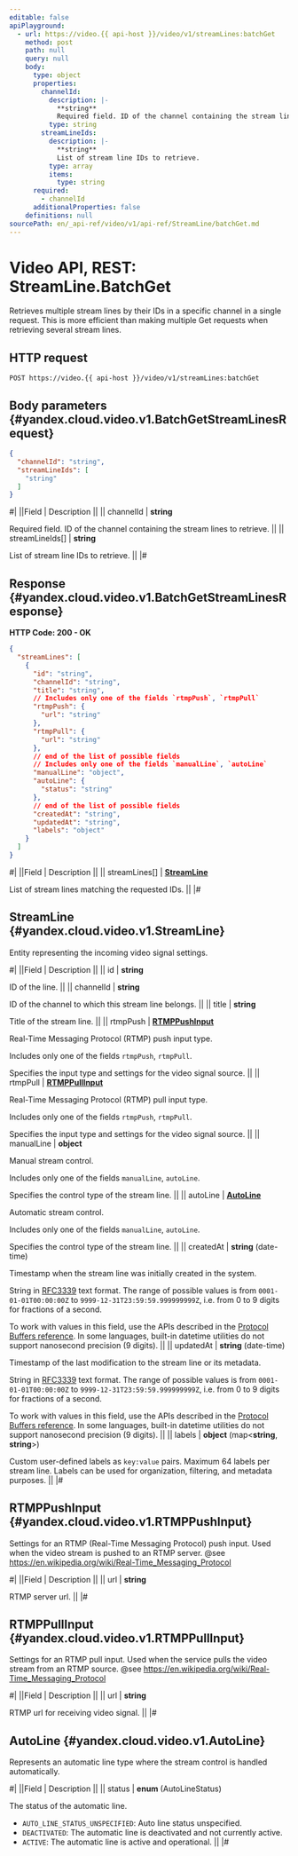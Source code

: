 ```yaml
---
editable: false
apiPlayground:
  - url: https://video.{{ api-host }}/video/v1/streamLines:batchGet
    method: post
    path: null
    query: null
    body:
      type: object
      properties:
        channelId:
          description: |-
            **string**
            Required field. ID of the channel containing the stream lines to retrieve.
          type: string
        streamLineIds:
          description: |-
            **string**
            List of stream line IDs to retrieve.
          type: array
          items:
            type: string
      required:
        - channelId
      additionalProperties: false
    definitions: null
sourcePath: en/_api-ref/video/v1/api-ref/StreamLine/batchGet.md
---
```


# Video API, REST: StreamLine.BatchGet

Retrieves multiple stream lines by their IDs in a specific channel in a single request.
This is more efficient than making multiple Get requests when retrieving several stream lines.

## HTTP request

```
POST https://video.{{ api-host }}/video/v1/streamLines:batchGet
```

## Body parameters {#yandex.cloud.video.v1.BatchGetStreamLinesRequest}

```json
{
  "channelId": "string",
  "streamLineIds": [
    "string"
  ]
}
```

#|
||Field | Description ||
|| channelId | **string**

Required field. ID of the channel containing the stream lines to retrieve. ||
|| streamLineIds[] | **string**

List of stream line IDs to retrieve. ||
|#

## Response {#yandex.cloud.video.v1.BatchGetStreamLinesResponse}

**HTTP Code: 200 - OK**

```json
{
  "streamLines": [
    {
      "id": "string",
      "channelId": "string",
      "title": "string",
      // Includes only one of the fields `rtmpPush`, `rtmpPull`
      "rtmpPush": {
        "url": "string"
      },
      "rtmpPull": {
        "url": "string"
      },
      // end of the list of possible fields
      // Includes only one of the fields `manualLine`, `autoLine`
      "manualLine": "object",
      "autoLine": {
        "status": "string"
      },
      // end of the list of possible fields
      "createdAt": "string",
      "updatedAt": "string",
      "labels": "object"
    }
  ]
}
```

#|
||Field | Description ||
|| streamLines[] | **[StreamLine](#yandex.cloud.video.v1.StreamLine)**

List of stream lines matching the requested IDs. ||
|#

## StreamLine {#yandex.cloud.video.v1.StreamLine}

Entity representing the incoming video signal settings.

#|
||Field | Description ||
|| id | **string**

ID of the line. ||
|| channelId | **string**

ID of the channel to which this stream line belongs. ||
|| title | **string**

Title of the stream line. ||
|| rtmpPush | **[RTMPPushInput](#yandex.cloud.video.v1.RTMPPushInput)**

Real-Time Messaging Protocol (RTMP) push input type.

Includes only one of the fields `rtmpPush`, `rtmpPull`.

Specifies the input type and settings for the video signal source. ||
|| rtmpPull | **[RTMPPullInput](#yandex.cloud.video.v1.RTMPPullInput)**

Real-Time Messaging Protocol (RTMP) pull input type.

Includes only one of the fields `rtmpPush`, `rtmpPull`.

Specifies the input type and settings for the video signal source. ||
|| manualLine | **object**

Manual stream control.

Includes only one of the fields `manualLine`, `autoLine`.

Specifies the control type of the stream line. ||
|| autoLine | **[AutoLine](#yandex.cloud.video.v1.AutoLine)**

Automatic stream control.

Includes only one of the fields `manualLine`, `autoLine`.

Specifies the control type of the stream line. ||
|| createdAt | **string** (date-time)

Timestamp when the stream line was initially created in the system.

String in [RFC3339](https://www.ietf.org/rfc/rfc3339.txt) text format. The range of possible values is from
`0001-01-01T00:00:00Z` to `9999-12-31T23:59:59.999999999Z`, i.e. from 0 to 9 digits for fractions of a second.

To work with values in this field, use the APIs described in the
[Protocol Buffers reference](https://developers.google.com/protocol-buffers/docs/reference/overview).
In some languages, built-in datetime utilities do not support nanosecond precision (9 digits). ||
|| updatedAt | **string** (date-time)

Timestamp of the last modification to the stream line or its metadata.

String in [RFC3339](https://www.ietf.org/rfc/rfc3339.txt) text format. The range of possible values is from
`0001-01-01T00:00:00Z` to `9999-12-31T23:59:59.999999999Z`, i.e. from 0 to 9 digits for fractions of a second.

To work with values in this field, use the APIs described in the
[Protocol Buffers reference](https://developers.google.com/protocol-buffers/docs/reference/overview).
In some languages, built-in datetime utilities do not support nanosecond precision (9 digits). ||
|| labels | **object** (map<**string**, **string**>)

Custom user-defined labels as `key:value` pairs.
Maximum 64 labels per stream line.
Labels can be used for organization, filtering, and metadata purposes. ||
|#

## RTMPPushInput {#yandex.cloud.video.v1.RTMPPushInput}

Settings for an RTMP (Real-Time Messaging Protocol) push input.
Used when the video stream is pushed to an RTMP server.
@see https://en.wikipedia.org/wiki/Real-Time_Messaging_Protocol

#|
||Field | Description ||
|| url | **string**

RTMP server url. ||
|#

## RTMPPullInput {#yandex.cloud.video.v1.RTMPPullInput}

Settings for an RTMP pull input.
Used when the service pulls the video stream from an RTMP source.
@see https://en.wikipedia.org/wiki/Real-Time_Messaging_Protocol

#|
||Field | Description ||
|| url | **string**

RTMP url for receiving video signal. ||
|#

## AutoLine {#yandex.cloud.video.v1.AutoLine}

Represents an automatic line type where the stream control is handled automatically.

#|
||Field | Description ||
|| status | **enum** (AutoLineStatus)

The status of the automatic line.

- `AUTO_LINE_STATUS_UNSPECIFIED`: Auto line status unspecified.
- `DEACTIVATED`: The automatic line is deactivated and not currently active.
- `ACTIVE`: The automatic line is active and operational. ||
|#
